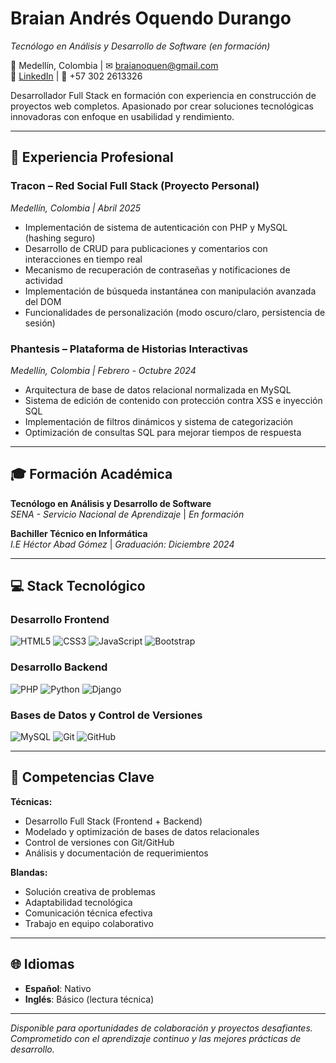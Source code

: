 # Braian Andrés Oquendo Durango  
*Tecnólogo en Análisis y Desarrollo de Software (en formación)*  

📍 Medellín, Colombia | ✉ [braianoquen@gmail.com](mailto:braianoquen@gmail.com)  
🔗 [LinkedIn](https://www.linkedin.com/in/braian-andrés-oquendo-durango-160701340) | 📱 +57 302 2613326  

Desarrollador Full Stack en formación con experiencia en construcción de proyectos web completos. Apasionado por crear soluciones tecnológicas innovadoras con enfoque en usabilidad y rendimiento.

---

## 🚀 Experiencia Profesional

### **Tracon** – Red Social Full Stack (Proyecto Personal)  
*Medellín, Colombia | Abril 2025*  
- Implementación de sistema de autenticación con PHP y MySQL (hashing seguro)  
- Desarrollo de CRUD para publicaciones y comentarios con interacciones en tiempo real  
- Mecanismo de recuperación de contraseñas y notificaciones de actividad  
- Implementación de búsqueda instantánea con manipulación avanzada del DOM  
- Funcionalidades de personalización (modo oscuro/claro, persistencia de sesión)  

### **Phantesis** – Plataforma de Historias Interactivas  
*Medellín, Colombia | Febrero - Octubre 2024*  
- Arquitectura de base de datos relacional normalizada en MySQL  
- Sistema de edición de contenido con protección contra XSS e inyección SQL  
- Implementación de filtros dinámicos y sistema de categorización  
- Optimización de consultas SQL para mejorar tiempos de respuesta  

---

## 🎓 Formación Académica

**Tecnólogo en Análisis y Desarrollo de Software**  
*SENA - Servicio Nacional de Aprendizaje* | *En formación*  

**Bachiller Técnico en Informática**  
*I.E Héctor Abad Gómez* | *Graduación: Diciembre 2024*  

---

## 💻 Stack Tecnológico

### Desarrollo Frontend
![HTML5](https://img.shields.io/badge/HTML5-E34F26?style=for-the-badge&logo=html5&logoColor=white)
![CSS3](https://img.shields.io/badge/CSS3-1572B6?style=for-the-badge&logo=css3&logoColor=white)
![JavaScript](https://img.shields.io/badge/JavaScript-F7DF1E?style=for-the-badge&logo=javascript&logoColor=black)
![Bootstrap](https://img.shields.io/badge/Bootstrap-7952B3?style=for-the-badge&logo=bootstrap&logoColor=white)

### Desarrollo Backend
![PHP](https://img.shields.io/badge/PHP-777BB4?style=for-the-badge&logo=php&logoColor=white)
![Python](https://img.shields.io/badge/Python-3776AB?style=for-the-badge&logo=python&logoColor=white)
![Django](https://img.shields.io/badge/Django-092E20?style=for-the-badge&logo=django&logoColor=white)

### Bases de Datos y Control de Versiones
![MySQL](https://img.shields.io/badge/MySQL-4479A1?style=for-the-badge&logo=mysql&logoColor=white)
![Git](https://img.shields.io/badge/Git-F05032?style=for-the-badge&logo=git&logoColor=white)
![GitHub](https://img.shields.io/badge/GitHub-181717?style=for-the-badge&logo=github&logoColor=white)

---

## 🔧 Competencias Clave

**Técnicas:**  
- Desarrollo Full Stack (Frontend + Backend)  
- Modelado y optimización de bases de datos relacionales  
- Control de versiones con Git/GitHub  
- Análisis y documentación de requerimientos  

**Blandas:**  
- Solución creativa de problemas  
- Adaptabilidad tecnológica  
- Comunicación técnica efectiva  
- Trabajo en equipo colaborativo  

---

## 🌐 Idiomas  
- **Español**: Nativo  
- **Inglés**: Básico (lectura técnica)  

---

*Disponible para oportunidades de colaboración y proyectos desafiantes.  
Comprometido con el aprendizaje continuo y las mejores prácticas de desarrollo.*  
